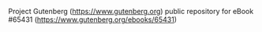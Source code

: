 Project Gutenberg (https://www.gutenberg.org) public repository for
eBook #65431 (https://www.gutenberg.org/ebooks/65431)
